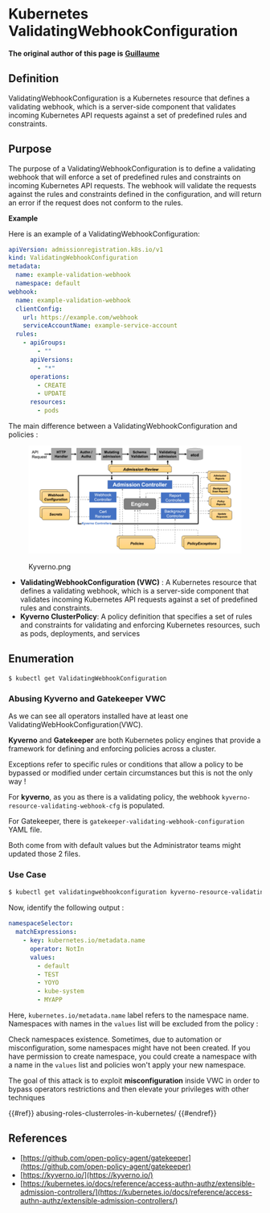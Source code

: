 # Kubernetes ValidatingWebhookConfiguration

**The original author of this page is** [**Guillaume**](https://www.linkedin.com/in/guillaume-chapela-ab4b9a196)

## Definition

ValidatingWebhookConfiguration is a Kubernetes resource that defines a validating webhook, which is a server-side component that validates incoming Kubernetes API requests against a set of predefined rules and constraints.

## Purpose

The purpose of a ValidatingWebhookConfiguration is to define a validating webhook that will enforce a set of predefined rules and constraints on incoming Kubernetes API requests. The webhook will validate the requests against the rules and constraints defined in the configuration, and will return an error if the request does not conform to the rules.

**Example**

Here is an example of a ValidatingWebhookConfiguration:

```yaml
apiVersion: admissionregistration.k8s.io/v1
kind: ValidatingWebhookConfiguration
metadata:
  name: example-validation-webhook
  namespace: default
webhook:
  name: example-validation-webhook
  clientConfig:
    url: https://example.com/webhook
    serviceAccountName: example-service-account
  rules:
    - apiGroups:
        - ""
      apiVersions:
        - "*"
      operations:
        - CREATE
        - UPDATE
      resources:
        - pods
```

The main difference between a ValidatingWebhookConfiguration and policies :&#x20;

<figure><img src="../../images/Kyverno.png" alt=""><figcaption><p>Kyverno.png</p></figcaption></figure>

- **ValidatingWebhookConfiguration (VWC)** : A Kubernetes resource that defines a validating webhook, which is a server-side component that validates incoming Kubernetes API requests against a set of predefined rules and constraints.
- **Kyverno ClusterPolicy**: A policy definition that specifies a set of rules and constraints for validating and enforcing Kubernetes resources, such as pods, deployments, and services

## Enumeration

```
$ kubectl get ValidatingWebhookConfiguration
```

### Abusing Kyverno and Gatekeeper VWC

As we can see all operators installed have at least one ValidatingWebHookConfiguration(VWC).

**Kyverno** and **Gatekeeper** are both Kubernetes policy engines that provide a framework for defining and enforcing policies across a cluster.

Exceptions refer to specific rules or conditions that allow a policy to be bypassed or modified under certain circumstances but this is not the only way !

For **kyverno**, as you as there is a validating policy, the webhook `kyverno-resource-validating-webhook-cfg` is populated.

For Gatekeeper, there is `gatekeeper-validating-webhook-configuration` YAML file.

Both come from with default values but the Administrator teams might updated those 2 files.

### Use Case

```bash
$ kubectl get validatingwebhookconfiguration kyverno-resource-validating-webhook-cfg -o yaml
```

Now, identify the following output :

```yaml
namespaceSelector:
  matchExpressions:
    - key: kubernetes.io/metadata.name
      operator: NotIn
      values:
        - default
        - TEST
        - YOYO
        - kube-system
        - MYAPP
```

Here, `kubernetes.io/metadata.name` label refers to the namespace name. Namespaces with names in the `values` list will be excluded from the policy :

Check namespaces existence. Sometimes, due to automation or misconfiguration, some namespaces might have not been created. If you have permission to create namespace, you could create a namespace with a name in the `values` list and policies won't apply your new namespace.

The goal of this attack is to exploit **misconfiguration** inside VWC in order to bypass operators restrictions and then elevate your privileges with other techniques

{{#ref}}
abusing-roles-clusterroles-in-kubernetes/
{{#endref}}

## References

- [https://github.com/open-policy-agent/gatekeeper](https://github.com/open-policy-agent/gatekeeper)
- [https://kyverno.io/](https://kyverno.io/)
- [https://kubernetes.io/docs/reference/access-authn-authz/extensible-admission-controllers/](https://kubernetes.io/docs/reference/access-authn-authz/extensible-admission-controllers/)




